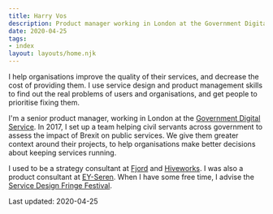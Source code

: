 ```yaml
---
title: Harry Vos
description: Product manager working in London at the Government Digital Service.
date: 2020-04-25
tags:
- index
layout: layouts/home.njk
---
```

I help organisations improve the quality of their services, and decrease the cost of providing them. I use service design and product management skills to find out the real problems of users and organisations, and get people to prioritise fixing them.

I'm a senior product manager, working in London at the [Government Digital Service](https://gds.blog.gov.uk/). In 2017, I set up a team helping civil servants across government to assess the impact of Brexit on public services. We give them greater context around their projects, to help organisations make better decisions about keeping services running.

I used to be a strategy consultant at [Fjord](https://www.fjordnet.com/) and [Hiveworks](https://www.hiveworks.com/). I was also a product consultant at [EY-Seren](https://www.ey-seren.com/). When I have some free time, I advise the [Service Design Fringe Festival](https://www.sd-ldf.com/).

Last updated: 2020-04-25
